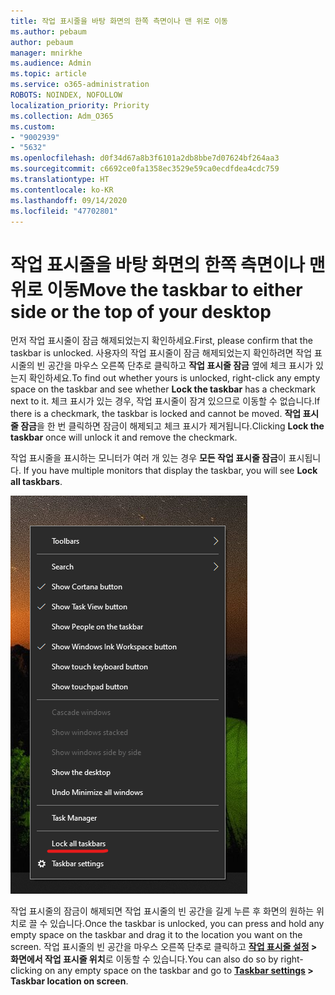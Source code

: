 ```yaml
---
title: 작업 표시줄을 바탕 화면의 한쪽 측면이나 맨 위로 이동
ms.author: pebaum
author: pebaum
manager: mnirkhe
ms.audience: Admin
ms.topic: article
ms.service: o365-administration
ROBOTS: NOINDEX, NOFOLLOW
localization_priority: Priority
ms.collection: Adm_O365
ms.custom:
- "9002939"
- "5632"
ms.openlocfilehash: d0f34d67a8b3f6101a2db8bbe7d07624bf264aa3
ms.sourcegitcommit: c6692ce0fa1358ec3529e59ca0ecdfdea4cdc759
ms.translationtype: HT
ms.contentlocale: ko-KR
ms.lasthandoff: 09/14/2020
ms.locfileid: "47702801"
---
```

# <a name="move-the-taskbar-to-either-side-or-the-top-of-your-desktop"></a><span data-ttu-id="12a75-102">작업 표시줄을 바탕 화면의 한쪽 측면이나 맨 위로 이동</span><span class="sxs-lookup"><span data-stu-id="12a75-102">Move the taskbar to either side or the top of your desktop</span></span>

<span data-ttu-id="12a75-103">먼저 작업 표시줄이 잠금 해제되었는지 확인하세요.</span><span class="sxs-lookup"><span data-stu-id="12a75-103">First, please confirm that the taskbar is unlocked.</span></span> <span data-ttu-id="12a75-104">사용자의 작업 표시줄이 잠금 해제되었는지 확인하려면 작업 표시줄의 빈 공간을 마우스 오른쪽 단추로 클릭하고 **작업 표시줄 잠금** 옆에 체크 표시가 있는지 확인하세요.</span><span class="sxs-lookup"><span data-stu-id="12a75-104">To find out whether yours is unlocked, right-click any empty space on the taskbar and see whether **Lock the taskbar** has a checkmark next to it.</span></span> <span data-ttu-id="12a75-105">체크 표시가 있는 경우, 작업 표시줄이 잠겨 있으므로 이동할 수 없습니다.</span><span class="sxs-lookup"><span data-stu-id="12a75-105">If there is a checkmark, the taskbar is locked and cannot be moved.</span></span> <span data-ttu-id="12a75-106">**작업 표시줄 잠금**을 한 번 클릭하면 잠금이 해제되고 체크 표시가 제거됩니다.</span><span class="sxs-lookup"><span data-stu-id="12a75-106">Clicking **Lock the taskbar** once will unlock it and remove the checkmark.</span></span>

<span data-ttu-id="12a75-107">작업 표시줄을 표시하는 모니터가 여러 개 있는 경우 **모든 작업 표시줄 잠금**이 표시됩니다. </span><span class="sxs-lookup"><span data-stu-id="12a75-107">If you have multiple monitors that display the taskbar, you will see **Lock all taskbars**.</span></span>

![모든 작업 표시줄 잠금](media/lock-all-taskbars.png)

<span data-ttu-id="12a75-109">작업 표시줄의 잠금이 해제되면 작업 표시줄의 빈 공간을 길게 누른 후 화면의 원하는 위치로 끌 수 있습니다.</span><span class="sxs-lookup"><span data-stu-id="12a75-109">Once the taskbar is unlocked, you can press and hold any empty space on the taskbar and drag it to the location you want on the screen.</span></span> <span data-ttu-id="12a75-110">작업 표시줄의 빈 공간을 마우스 오른쪽 단추로 클릭하고 **[작업 표시줄 설정](ms-settings:taskbar?activationSource=GetHelp) > 화면에서 작업 표시줄 위치**로 이동할 수 있습니다.</span><span class="sxs-lookup"><span data-stu-id="12a75-110">You can also do so by right-clicking on any empty space on the taskbar and go to **[Taskbar settings](ms-settings:taskbar?activationSource=GetHelp) > Taskbar location on screen**.</span></span>
